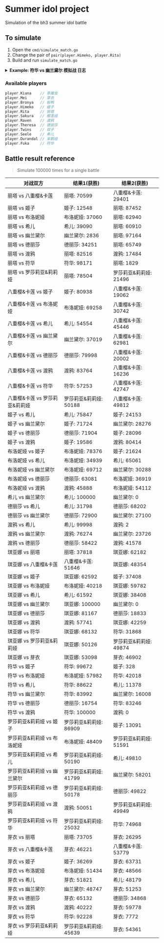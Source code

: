 # Summer idol project

Simulation of the bh3 summer idol battle

## To simulate

1. Open the `cmd/simulate_match.go`
2. Change the pair of `pair(player.Himeko, player.Rita)`
3. Build and run `simulate_match.go`

<details><summary><strong>Example: 符华 vs 幽兰黛尔 模拟战 日志</strong></summary>
<pre>
===== 比赛开始 =====
===== 回合 1 开始 =====
符华 普攻 造成 17 点元素伤害
幽兰黛尔 当前剩余 83 HP
幽兰黛尔 的攻击上升了 3 点
幽兰黛尔 普攻 造成 7 点伤害
符华 当前剩余 93 HP
===== 回合 1 结束 =====
===== 回合 2 开始 =====
符华 普攻 造成 17 点元素伤害
幽兰黛尔 当前剩余 66 HP
幽兰黛尔 的攻击上升了 3 点
幽兰黛尔 普攻 造成 10 点伤害
符华 当前剩余 83 HP
===== 回合 2 结束 =====
===== 回合 3 开始 =====
符华 发动技能 形之笔墨! 造成 18 点元素伤害
幽兰黛尔 当前剩余 48 HP
幽兰黛尔 的命中率下降了 25 点
幽兰黛尔 的攻击上升了 3 点
幽兰黛尔 普攻 造成 13 点伤害
符华 当前剩余 70 HP
===== 回合 3 结束 =====
===== 回合 4 开始 =====
符华 普攻 造成 17 点元素伤害
幽兰黛尔 当前剩余 31 HP
幽兰黛尔 的攻击上升了 3 点
幽兰黛尔 普攻 造成 16 点伤害
符华 避开了 幽兰黛尔 的 16 点伤害
===== 回合 4 结束 =====
===== 回合 5 开始 =====
符华 普攻 造成 17 点元素伤害
幽兰黛尔 当前剩余 14 HP
幽兰黛尔 的攻击上升了 3 点
幽兰黛尔 普攻 造成 19 点伤害
符华 当前剩余 51 HP
===== 回合 5 结束 =====
===== 回合 6 开始 =====
符华 发动技能 形之笔墨! 造成 18 点元素伤害
幽兰黛尔 触发弹反! 免疫伤害并返还 15 点伤害
符华 避开了 幽兰黛尔 的 15 点伤害
幽兰黛尔 触发弹反! 免疫对方对己方命中率的影响
幽兰黛尔 的攻击上升了 3 点
幽兰黛尔 普攻 造成 22 点伤害
符华 当前剩余 29 HP
===== 回合 6 结束 =====
===== 回合 7 开始 =====
符华 普攻 造成 17 点元素伤害
幽兰黛尔 当前剩余 -3 HP
幽兰黛尔 死亡
符华 Wins !

Process finished with exit code 0
</pre></details>

### Available players
```go
player.Kiana    // 草履虫
player.Mei      // 芽衣
player.Bronya   // 板鸭
player.Himeko   // 姬子
player.Rita     // 丽塔
player.Sakura   // 樱莲组
player.Raven    // 渡鸦
player.Theresa  // 德丽莎
player.Twins    // 双子
player.Seele    // 希儿
player.Durandal // 呆鹅组
player.Fuka     // 符华
```

## Battle result reference 
> Simulate 100000 times for a single battle

| 对战双方                       | 结果1(获胜)            | 结果2(获胜)            |
|--------------------------------|------------------------|------------------------|
| 丽塔 vs 八重樱&卡莲            | 丽塔: 70599            | 八重樱&卡莲: 29401     |
| 丽塔 vs 姬子                   | 姬子: 12548            | 丽塔: 87452            |
| 丽塔 vs 布洛妮娅               | 布洛妮娅: 37060        | 丽塔: 62940            |
| 丽塔 vs 希儿                   | 希儿: 39090            | 丽塔: 60910            |
| 丽塔 vs 幽兰黛尔               | 幽兰黛尔: 2836         | 丽塔: 97164            |
| 丽塔 vs 德丽莎                 | 德丽莎: 34251          | 丽塔: 65749            |
| 丽塔 vs 渡鸦                   | 丽塔: 82516            | 渡鸦: 17484            |
| 丽塔 vs 符华                   | 符华: 98171            | 丽塔: 1829             |
| 丽塔 vs 罗莎莉亚&莉莉娅        | 丽塔: 78504            | 罗莎莉亚&莉莉娅: 21496 |
| 八重樱&卡莲 vs 姬子            | 姬子: 80938            | 八重樱&卡莲: 19062     |
| 八重樱&卡莲 vs 布洛妮娅        | 布洛妮娅: 69258        | 八重樱&卡莲: 30742     |
| 八重樱&卡莲 vs 希儿            | 希儿: 54554            | 八重樱&卡莲: 45446     |
| 八重樱&卡莲 vs 幽兰黛尔        | 幽兰黛尔: 37019        | 八重樱&卡莲: 62981     |
| 八重樱&卡莲 vs 德丽莎          | 德丽莎: 79998          | 八重樱&卡莲: 20002     |
| 八重樱&卡莲 vs 渡鸦            | 渡鸦: 83764            | 八重樱&卡莲: 16236     |
| 八重樱&卡莲 vs 符华            | 符华: 57253            | 八重樱&卡莲: 42747     |
| 八重樱&卡莲 vs 罗莎莉亚&莉莉娅 | 罗莎莉亚&莉莉娅: 50188 | 八重樱&卡莲: 49812     |
| 姬子 vs 希儿                   | 希儿: 75847            | 姬子: 24153            |
| 姬子 vs 幽兰黛尔               | 姬子: 71724            | 幽兰黛尔: 28276        |
| 姬子 vs 德丽莎                 | 德丽莎: 71904          | 姬子: 28096            |
| 姬子 vs 渡鸦                   | 姬子: 19586            | 渡鸦: 80414            |
| 布洛妮娅 vs 姬子               | 布洛妮娅: 78376        | 姬子: 21624            |
| 布洛妮娅 vs 希儿               | 布洛妮娅: 34939        | 希儿: 65061            |
| 布洛妮娅 vs 幽兰黛尔           | 布洛妮娅: 69712        | 幽兰黛尔: 30288        |
| 布洛妮娅 vs 德丽莎             | 德丽莎: 63081          | 布洛妮娅: 36919        |
| 布洛妮娅 vs 渡鸦               | 渡鸦: 45888            | 布洛妮娅: 54112        |
| 希儿 vs 幽兰黛尔               | 希儿: 100000           | 幽兰黛尔: 0            |
| 德丽莎 vs 希儿                 | 希儿: 31798            | 德丽莎: 68202          |
| 德丽莎 vs 幽兰黛尔             | 德丽莎: 72900          | 幽兰黛尔: 27100        |
| 渡鸦 vs 希儿                   | 希儿: 99998            | 渡鸦: 2                |
| 渡鸦 vs 幽兰黛尔               | 渡鸦: 76274            | 幽兰黛尔: 23726        |
| 渡鸦 vs 德丽莎                 | 德丽莎: 58422          | 渡鸦: 41578            |
| 琪亚娜 vs 丽塔                 | 丽塔: 37818            | 琪亚娜: 62182          |
| 琪亚娜 vs 八重樱&卡莲          | 八重樱&卡莲: 51646     | 琪亚娜: 48354          |
| 琪亚娜 vs 姬子                 | 琪亚娜: 62592          | 姬子: 37408            |
| 琪亚娜 vs 布洛妮娅             | 布洛妮娅: 40218        | 琪亚娜: 59782          |
| 琪亚娜 vs 希儿                 | 希儿: 61592            | 琪亚娜: 38408          |
| 琪亚娜 vs 幽兰黛尔             | 琪亚娜: 100000         | 幽兰黛尔: 0            |
| 琪亚娜 vs 德丽莎               | 琪亚娜: 81167          | 德丽莎: 18833          |
| 琪亚娜 vs 渡鸦                 | 渡鸦: 57741            | 琪亚娜: 42259          |
| 琪亚娜 vs 符华                 | 琪亚娜: 68132          | 符华: 31868            |
| 琪亚娜 vs 罗莎莉亚&莉莉娅      | 琪亚娜: 50126          | 罗莎莉亚&莉莉娅: 49874 |
| 琪亚娜 vs 芽衣                 | 琪亚娜: 53098          | 芽衣: 46902            |
| 符华 vs 姬子                   | 符华: 99672            | 姬子: 328              |
| 符华 vs 布洛妮娅               | 布洛妮娅: 57982        | 符华: 42018            |
| 符华 vs 希儿                   | 符华: 88622            | 希儿: 11378            |
| 符华 vs 幽兰黛尔               | 符华: 83992            | 幽兰黛尔: 16008        |
| 符华 vs 德丽莎                 | 德丽莎: 16754          | 符华: 83246            |
| 符华 vs 渡鸦                   | 符华: 100000           | 渡鸦: 0                |
| 罗莎莉亚&莉莉娅 vs 姬子        | 罗莎莉亚&莉莉娅: 86909 | 姬子: 13091            |
| 罗莎莉亚&莉莉娅 vs 布洛妮娅    | 布洛妮娅: 48409        | 罗莎莉亚&莉莉娅: 51591 |
| 罗莎莉亚&莉莉娅 vs 希儿        | 罗莎莉亚&莉莉娅: 50190 | 希儿: 49810            |
| 罗莎莉亚&莉莉娅 vs 幽兰黛尔    | 罗莎莉亚&莉莉娅: 41799 | 幽兰黛尔: 58201        |
| 罗莎莉亚&莉莉娅 vs 德丽莎      | 罗莎莉亚&莉莉娅: 50178 | 德丽莎: 49822          |
| 罗莎莉亚&莉莉娅 vs 渡鸦        | 渡鸦: 50051            | 罗莎莉亚&莉莉娅: 49949 |
| 罗莎莉亚&莉莉娅 vs 符华        | 罗莎莉亚&莉莉娅: 25032 | 符华: 74968            |
| 芽衣 vs 丽塔                   | 丽塔: 73705            | 芽衣: 26295            |
| 芽衣 vs 八重樱&卡莲            | 芽衣: 46221            | 八重樱&卡莲: 53779     |
| 芽衣 vs 姬子                   | 姬子: 36269            | 芽衣: 63731            |
| 芽衣 vs 布洛妮娅               | 布洛妮娅: 51434        | 芽衣: 48566            |
| 芽衣 vs 希儿                   | 芽衣: 51821            | 希儿: 48179            |
| 芽衣 vs 幽兰黛尔               | 幽兰黛尔: 48747        | 芽衣: 51253            |
| 芽衣 vs 德丽莎                 | 芽衣: 65132            | 德丽莎: 34868          |
| 芽衣 vs 渡鸦                   | 渡鸦: 40222            | 芽衣: 59778            |
| 芽衣 vs 符华                   | 符华: 92228            | 芽衣: 7772             |
| 芽衣 vs 罗莎莉亚&莉莉娅        | 罗莎莉亚&莉莉娅: 45639 | 芽衣: 54361            |